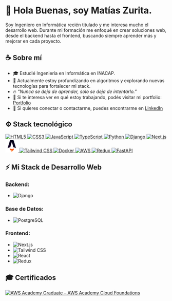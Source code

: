 # 👋 Hola Buenas, soy **Matías Zurita**.

Soy Ingeniero en Informática recién titulado y me interesa mucho el desarrollo web. Durante mi formación me enfoqué en crear soluciones web, desde el backend hasta el frontend, buscando siempre aprender más y mejorar en cada proyecto.


## ☕ Sobre mí

- 🎓 Estudié Ingeniería en Informática en INACAP.
- 🌱 Actualmente estoy profundizando en algoritmos y explorando nuevas tecnologías para fortalecer mi stack.
- 🔥 *“Nunca se deja de aprender, solo se deja de intentarlo.”*
- 💼 Si te interesa ver en qué estoy trabajando, podés visitar mi portfolio: [Portfolio](https://portfolio-website-7l8s.vercel.app/)
- 💬 Si quieres conectar o contactarme, puedes encontrarme en [LinkedIn](https://www.linkedin.com/in/matias-eduardo-zurita-sepulveda-44a925313)


## ⚙️ Stack tecnológico

<p align="left">
  <a href="https://developer.mozilla.org/en-US/docs/Web/HTML" target="_blank">
    <img src="https://cdn.jsdelivr.net/gh/devicons/devicon/icons/html5/html5-original.svg" width="40" alt="HTML5"/>
  </a>
  <a href="https://developer.mozilla.org/en-US/docs/Web/CSS" target="_blank">
    <img src="https://cdn.jsdelivr.net/gh/devicons/devicon/icons/css3/css3-original.svg" width="40" alt="CSS3"/>
  </a>
  <a href="https://developer.mozilla.org/en-US/docs/Web/JavaScript" target="_blank">
    <img src="https://cdn.jsdelivr.net/gh/devicons/devicon/icons/javascript/javascript-original.svg" width="40" alt="JavaScript"/>
  </a>
  <a href="https://www.typescriptlang.org/" target="_blank">
    <img src="https://cdn.jsdelivr.net/gh/devicons/devicon/icons/typescript/typescript-original.svg" width="40" alt="TypeScript"/>
  </a>
  <a href="https://www.python.org/" target="_blank">
    <img src="https://cdn.jsdelivr.net/gh/devicons/devicon/icons/python/python-original.svg" width="40" alt="Python"/>
  </a>
  <a href="https://www.djangoproject.com/" target="_blank">
    <img src="https://cdn.jsdelivr.net/gh/devicons/devicon/icons/django/django-plain.svg" width="40" alt="Django"/>
  </a>
  <a href="https://nextjs.org/" target="_blank">
    <img src="https://cdn.jsdelivr.net/gh/devicons/devicon/icons/nextjs/nextjs-original.svg" width="40" alt="Next.js"/>
  </a>
  <a href="https://astro.build/" target="_blank">
    <img src="https://raw.githubusercontent.com/devicons/devicon/master/icons/astro/astro-original.svg" width="40" alt="Astro"/>
  </a>
  <a href="https://tailwindcss.com/" target="_blank">
    <img src="https://upload.wikimedia.org/wikipedia/commons/thumb/d/d5/Tailwind_CSS_Logo.svg/2560px-Tailwind_CSS_Logo.svg.png" width="40" alt="Tailwind CSS"/>
  </a>
  <a href="https://www.docker.com/" target="_blank">
    <img src="https://cdn.jsdelivr.net/gh/devicons/devicon/icons/docker/docker-original.svg" width="40" alt="Docker"/>
  </a>
  <a href="https://aws.amazon.com/" target="_blank">
    <img src="https://upload.wikimedia.org/wikipedia/commons/thumb/9/93/Amazon_Web_Services_Logo.svg/330px-Amazon_Web_Services_Logo.svg.png" width="40" alt="AWS"/>
  </a>
  <a href="https://redux.js.org/" target="_blank">
    <img src="https://cdn.jsdelivr.net/gh/devicons/devicon/icons/redux/redux-original.svg" width="40" alt="Redux"/>
  </a>
  <a href="https://fastapi.tiangolo.com/" target="_blank">
    <img src="https://cdn.jsdelivr.net/gh/devicons/devicon/icons/fastapi/fastapi-original.svg" width="40" alt="FastAPI"/>
  </a>
</p>


## ⚡ Mi Stack de Desarrollo Web

### Backend:
- ![Django](https://img.shields.io/badge/Django-%23092E20?logo=django&logoColor=white)

### Base de Datos:
- ![PostgreSQL](https://img.shields.io/badge/PostgreSQL-%23336791?logo=postgresql&logoColor=white)

### Frontend:
- ![Next.js](https://img.shields.io/badge/Next.js-%23000000?logo=next.js&logoColor=white)
- ![Tailwind CSS](https://img.shields.io/badge/Tailwind%20CSS-%2338B2AC?logo=tailwind-css&logoColor=white)
- ![React](https://img.shields.io/badge/React-%2320232a?logo=react&logoColor=61DAFB)
- ![Redux](https://img.shields.io/badge/Redux-%23593d88?logo=redux&logoColor=white)

## 🎓 Certificados

[![AWS Academy Graduate – AWS Academy Cloud Foundations](https://img.shields.io/badge/AWS%20Academy%20Graduate%20-%234285F4?logo=amazon-aws&logoColor=white)](https://www.credly.com/badges/ece9aa8b-73a8-4298-8160-0648bc25d888/public_url)



